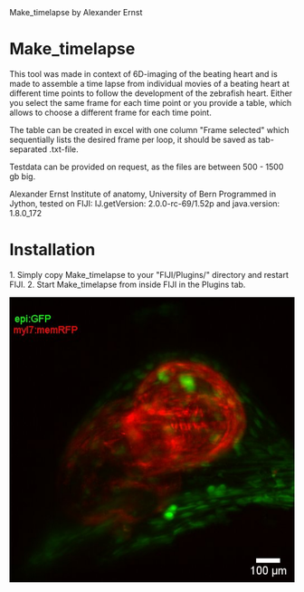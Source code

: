 


<!DOCTYPE html>
<html>
<head>
Make_timelapse by Alexander Ernst
</head>
<body>

<h1> Make_timelapse</h1>
<p>

This tool was made in context of 6D-imaging of the beating heart and is made to assemble a time lapse from individual movies of a beating heart at different time points to follow the development of the zebrafish heart. 
Either you select the same frame for each time point or you provide a table, which allows to choose a different frame for each time point. 

The table can be created in excel with one column "Frame selected" which sequentially lists the desired frame per loop, it should be saved as tab-separated .txt-file.

Testdata can be provided on request, as the files are between 500 - 1500 gb big. 

Alexander Ernst
Institute of anatomy, University of Bern
Programmed in Jython, tested on FIJI: IJ.getVersion: 2.0.0-rc-69/1.52p   and java.version: 1.8.0_172
<h1> Installation </h1>
<p>
1. Simply copy Make_timelapse to your "FIJI/Plugins/" directory and restart FIJI. 
2. Start Make_timelapse from inside FIJI in the Plugins tab.   
</p>
<img src="Zebrafish_heart-picture.jpg" alt="Zebrafish-heart">
</body>
</html>

